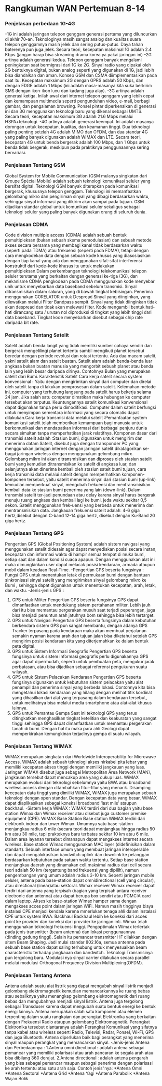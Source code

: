 # Rangkuman WAN Pertemuan 8-14

### Penjelasan perbedaan 1G-4G
-1G ini adalah jaringan telepon genggam generasi pertama yang diluncurkan di akhir 70-an. Teknologinya masih sangat analog dan kualitas suara telepon genggamnya masih jelek dan sering putus-putus. Daya tahan baterenya pun juga jelek. Secara teori, kecepatan maksimal 1G adalah 2.4 Kbps (jangan harap bisa streaming drama korea ya pakai jaringan ini)
-2G artinya adalah generasi kedua. Telepon genggam banyak mengalami peningkatan saat bermigrasi dari 1G ke 2G. Sinyal radio yang dipakai oleh 2G bentuknya digital, bukan analog seperti yang digunakan di 1G, jadi lebih bisa diandalkan dan aman. Konsep GSM dan CSMA diimplementasikan pada saat itu. Kecepatan maksimum 2G dengan GPRS adalah 50 Kbps, dan dengan EDGE adalah 1 Mbps (ini adalah masa-masanya kita suka berkirim SMS dengan ikon-ikon lucu dan kadang juga alay).
-3G artinya adalah generasi ketiga. Inilah awal dari internet telepon genggam yang lebih cepat dan kemampuan multimedia seperti pengunduhan video, e-mail, berbagi gambar, dan pengalaman browsing. Ponsel pintar diperkenalkan di generasi ini dan 3G menggunakan teknologi baru yang dikenal sebagai UMTS. Secara teori, kecepatan maksimum 3G adalah 21.6 Mbps melalui HSPA+teknologi.
-4G artinya adalah generasi keempat. Ini adalah masanya dorongan untuk kecepatan, kualitas, dan keamanan tinggi. Dua teknologi paling penting setelah 4G adalah MIMO dan OFDM, dan dua standar 4G yang paling banyak digunakan adalah WiMAX dan LTE. Secara teori, kecepatan 4G untuk benda bergerak adalah 100 Mbps, dan 1 Gbps untuk benda tidak bergerak, meskipun pada praktiknya penggunaannya sering bervariasi.
### Penjelasan Tentang GSM
Global System for Mobile Communication (GSM mulanya singkatan dari Groupe Spécial Mobile) adalah sebuah teknologi komunikasi seluler yang bersifat digital. Teknologi GSM banyak diterapkan pada komunikasi bergerak, khususnya telepon genggam. Teknologi ini memanfaatkan gelombang mikro dan pengiriman sinyal yang dibagi berdasarkan waktu, sehingga sinyal informasi yang dikirim akan sampai pada tujuan. GSM dijadikan standar global untuk komunikasi seluler sekaligus sebagai teknologi seluler yang paling banyak digunakan orang di seluruh dunia. 
### Penjelasan CDMA
Code division multiple access (CDMA) adalah sebuah bentuk pemultipleksan (bukan sebuah skema pemodulasian) dan sebuah metode akses secara bersama yang membagi kanal tidak berdasarkan waktu (seperti pada TDMA) atau frekuensi (seperti pada FDMA), tetapi dengan cara mengkodekan data dengan sebuah kode khusus yang diasosiasikan dengan tiap kanal yang ada dan menggunakan sifat-sifat interferensi konstruktif dari kode-kode khusus itu untuk melakukan pemultipleksan.Dalam perkembangan teknologi telekomunikasi telepon seluler terutama yang berkaitan dengan generasi ke-tiga (3G), dan mekanisme CDMA pengkodean pada CDMA menggunakan kode menyebar unik untuk menyebarkan data baseband sebelum transmisi. Sinyal ditransmisikan dalam saluran, yang di bawah tingkat kebisingan. Penerima menggunakan CORELATOR untuk Despread Sinyal yang diinginkan, yang dilewatkan melalui Filter Bandpass sempit. Sinyal yang tidak diinginkan tidak akan despread dan tidak akan melewati filter. Kode mengambil bentuk hati-hati dirancang satu / urutan nol diproduksi di tingkat yang lebih tinggi dari data baseband. Tingkat kode menyebarkan disebut sebagai chip rate daripada bit rate.
### Penjelasan Tentang Satelit
Satelit adalah benda langit yang tidak memiliki sumber cahaya sendiri dan bergerak mengelilingi planet tertentu sambil mengikuti planet tersebut beredar dengan periode revolusi dan rotasi tertentu. Ada dua macam satelit, yakni satelit alam dan satelit buatan. Satelit alam adalah benda-benda luar angkasa bukan buatan manusia yang mengorbit sebuah planet atau benda lain yang lebih besar daripada dirinya. Contohnya Bulan yang merupakan satelit dari Bumi.
Karakteristik Satelit
Cara kerja satelit secara system konvensional :
Yaitu dengan mengirimkan sinyal dari computer dan direlai oleh satelit tanpa di lakukan pemprosesan dalam satelit. Kelemahan metode ini, computer yang terhubung langsung pada satelit harus bekerja selama 24 jam. Jika salah satu computer dimatikan maka hubungan ke computer tersebut akan terputus. Keuntungannya satelit komunikasi konvensional dapat digunakan tanpa perlu dimodifikasi. Computer dalam satelit berfungsi untuk menyimpan sementara informasi yang secara otomatis dapat dilakukan.Cara kerja transmisi data melalui satelit :Pemanfaatan system komunikasi satelit telah memberikan kemampuan bagi manusia untuk berkomunikasi dan mendapatkan informasi dari berbagai penjuru dunia secara simultan tanpa memperhatikan jarak relatifnya. Komponen dasar dari transmisi satelit adalah :Stasiun bumi, digunakan untuk mengirim dan menerima datam Satelit, disebut juga dengan transponder PC yang menggunakan jaringan internet dengan jaringan satelit dikatagorikan se-bagai jaringan wireless dengan menggunakan gelombang mikro. Gelombang mikro ini akan ditransmisikan dan diproses oleh stasiun satelit bumi yang kemudian ditransmisikan ke satelit di angkasa luar, dan selanjutnya akan dinerima kembali oleh stasiun sateit bumi tujuan, cara kerja transmisi data melalui satelit dengan memperhatikan komponen-komponen tersebut, yaitu satelit menerima sinyal dari stasiun bumi (up-link) kemudian memperkuat sinyal, mengubah frekuensi dan mentransmisikan kembali data ke stasiun bumi penerima yang lain (down-link). Dalam transmisi satelit ter-jadi penundaan atau delay karena sinyal harus bergerak menuju ruang angkasa dan kembali lagi ke bumi, jeda waktu sekitar 0,5 sekon. Satelit menggunakan frek-uensi yang berbeda untuk menerima dan mentransmisikan data. Jangkauan frekuensi satelit adalah: 4-6 giga hertz,disebut dengan C-band 12-14 giga hertz, disebut dengan Ku-Band 20 giga hertz.
### Penjelasan Tentang GPS
Pengertian GPS (Global Positioning System) adalah sistem navigasi yang menggunakan satelit didesain agar dapat menyediakan posisi secara instan, kecepatan dan informasi waktu di hampir semua tempat di muka bumi, setiap saat dan dalam kondisi cuaca apapun. Dengan menggunakan alat ini maka dimungkinkan user dapat melacak posisi kendaraan, armada ataupun mobil dalam keadaan Real-Time.
-Pengertian GPS beserta fungsinya :
Fungsi GPS untuk menentukan letak di permukaan bumi dengan bantuan sinkronisasi sinyal satelit yang mengirimkan sinyal gelombang mikro ke Bumi , sehingga dapat digunakan untuk menentukan kecepatan, arah, letak, dan waktu.
-Jenis-jenis GPS :
1. GPS untuk Militer
Pengertian GPS beserta fungsinya GPS dapat dimanfaatkan untuk mendukung sistem pertahanan militer. Lebih jauh dari itu bisa memantau pergerakan musuh saat terjadi peperangan, juga bisa menjadi penuntun arah jatuhnya bom sehingga bisa lebih tertarget.
2. GPS untuk Navigasi
Pengertian GPS beserta fungsinya dalam kebutuhan berkendara sistem GPS pun sangat membantu, dengan adanya GPS Tracker terpasang pada kendaraan maka akan membuat perjalanan semakin nyaman karena arah dan tujuan jalan bisa diketahui setelah GPS mengirim posisi kendaraan kita yang diterjemahkan ke dalam bentuk peta digital.
3. GPS untuk Sistem Informasi Geografis
Pengertian GPS beserta fungsinya untuk sistem informasi geografis perlu digunakannya GPS agar dapat dipermudah, seperti untuk pembuatan peta, mengukur jarak perbatasan, atau bisa dijadikan sebagai referensi pengukuran suatu wilayah.
4. GPS untuk Sistem Pelacakan Kendaraan
Pengertian GPS beserta fungsinya digunakan untuk kebutuhan sistem pelacakan yaitu alat penampil dan penerima sinyal yang berbeda lokasi. Contohnya kita bisa mengetahui lokasi kendaraan yang hilang dengan melihat titik kordinat yang dihasilkan dari alat yang terpasang dalam kendaraan tersebut, untuk melihatnya bisa melalui media smartphone atau alat-alat khusus lainnya.
5. GPS untuk Pemantau Gempa
Saat ini teknologi GPS yang terus ditingkatkan menghasilkan tingkat ketelitian dan keakuratan yang sangat tinggi sehingga GPS dapat dimanfaatkan untuk memantau pergerakan tanah di bumi. Dengan hal itu maka para ahli Geologi dapat memperkirakan kemungkinan terjadinya gempa di suatu wilayah.
 ### Penjelasan Tentang WIMAX
WiMAX merupakan singkatan dari Worldwide Interoperability for Microwave Access. WiMAX adalah sebuah teknologi akses nirkabel pita lebar yang memiliki kecepatan akses tinggi dengan memiliki jangkauan yang luas. Jaringan WiMAX disebut juga sebagai Metropolitan Area Network (MAN), jangkauan tersebut dapat mencakup area yang cukup luas. WiMAX merupakan evolusi dari teknologi sebelumnya yaitu BWA atau broadband wireless access dengan ditambahkan fitur-fitur yang menarik. Disamping kecepatan data tinggi yang dimiliki WiMAX, WiMAX juga merupakan sebuah teknologi dengan open standar. Dengan kecepatan data yang besar, WiMAX dapat diaplikasikan sebagai koneksi broadband ‘last mile’ ataupun backhaul.
-Sistem kerja WiMAX :
WiMAX terdiri dari dua bagian yaitu base station Wimax dan Wimax receiver atau disebut juga customer premise equipment (CPE).
WiMAX Base Station
Base station WiMAX terdiri dari elektronik indoor dan tower Wimax. Umumnya satu base-station menjangkau radius 6 mile (secara teori dapat menjangkau hingga radius 50 km atau 30 mile, tapi prakteknya baru terbatas sekitar 10 km atau 6 mile. Dalam area layanan tersebut dimanapun dapat mengakses internet secara wireless. Base station Wimax menggunakan MAC layer (didefinisikan dalam standart). Sebuah interface umum yang membuat jaringan interoperable dan dapat mengalokasikan bandwitch uplink dan downlink ke pelanggan berdasarkan kebutuhan pada satuan waktu tertentu. Setiap base station menjangkau daerah yang dinamakan cell,maksimal radius dari cell secara teori adalah 50 km (tergantung band frekuensi yang dipilih), namun pengembangan yang umum adalah radius 3-10 km. Seperti jaringan mobile seluler, antena pada base-station dapat omnidirectional (cell yang circular), atau directional (linear)atau sektoral.
Wimax receiver
Wimax receiver dapat terdiri dari antenna yang terpisah (bagian yang terpisah antara receiver electronic dan antenna) atau dapat berupa box sendiri atau PCMCIA card dalam laptop. Akses ke base-station Wimax hamper sama dengan mengakses acces point dalam jaringan WiFi. Namun masih tingginya biaya instalasi CPE menjadi kendala karena mmerlukan tenaga ahli dalam instalasi CPE untuk system BWA.
Backhaul
Backhaul lebih ke koneksi dari acces point ke provider dan koneksi dari provider ke jaringan inti. Wimax telah menggunakan teknologi frekuensi tinggi. Pengoptimalan Wimax terlertak pada jenis transmitter (beam antenna) dan lokasi penggunaannya (dinding,gedung tinggi). Selain itu pemancar transmitter HF dilakkan dengan sitem Beam Shaping. Jadi mulai standar 802.16a, semua antenna pada sebuah base station dapat saling terhubung untuk menyesuaikan beam characteristic terhadap jangkauan dan bandwitch. Teknologi Transmisinya pun tergolong baru. Modulasi nya sinyal carrier dilakukan secara parallel melalui modulasi Orthogonal Frequency Division Multiplexing(OFDM).
### Penjelasan Tentang Antena
Antena adalah suatu alat listrik yang dapat mengubah sinyal listrik menjadi gelombang elektromagnetik kemudian memancarkannya ke ruang bebas atau sebaliknya yaitu menangkap gelombang elektromagnetik dari ruang bebas dan mengubahnya menjadi sinyal listrik. Antena juga tergolong sebagai Transduser karena dapat mengubah suatu bentuk energi ke bentuk energi lainnya. Antena merupakan salah satu komponen atau elemen terpenting dalam suatu rangkaian dan perangkat Elektronika yang berkaitan dengan Frekuensi Radio ataupun gelombang Elektromagnetik. Perangkat Elektronika tersebut diantaranya adalah Perangkat Komunikasi yang sifatnya tanpa kabel atau wireless seperti Radio, Televisi, Radar, Ponsel, Wi-Fi, GPS dan juga Bluetooth. Antena diperlukan baik bagi perangkat yang menerima sinyal maupun perangkat yang memancarkan sinyal.
-Jenis-jenis Antena dan Perbedaannya : 
1.Antena omni directional : adalah antena sebagai pemancar yang memiliki polarisasi atau arah pancaran ke segala arah atau bisa dibilang 360 derajat. 
2.Antena directional : adalah antena pengarah yang bisa sebagai pemancar maupun sebagai penerima dengan polarisasi ke arah tertentu atau satu arah saja.
Contoh jenis"nya: 
*Antena Omni
*Antena Sectoral
*Antena Grid
*Antena Yagi
*Antena Parabolik
*Antena Wajan Bolik
